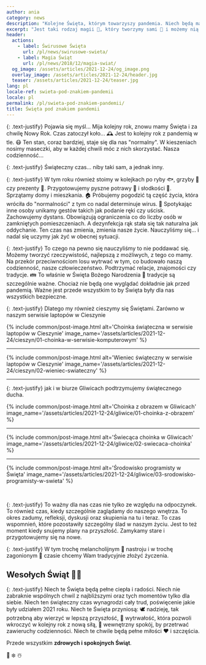 ```yaml
---
author: ania
category: news
description: "Kolejne Święta, którym towarzyszy pandemia. Niech będą magicznym czasem dla nas wszystkich"
excerpt: "Jest taki rodzaj magii 🌟, który tworzymy sami 🧙 i możemy nią obdarować innych. Niech te Święta wypełnione będą magią naszych wspólnych działań o lepsze jutro."
header:
  actions:
    - label: Świrusowe Święta
      url: /pl/news/swirusowe-swieta/
    - label: Magia Świąt
      url: /pl/news/2018/12/magia-swiat/
  og_image: /assets/articles/2021-12-24/og_image.png
  overlay_image: /assets/articles/2021-12-24/header.jpg
  teaser: /assets/articles/2021-12-24/teaser.jpg
lang: pl
locale-ref: swieta-pod-znakiem-pandemii
locale: pl
permalink: /pl/swieta-pod-znakiem-pandemii/
title: Święta pod znakiem pandemii
---
```


{: .text-justify}
Pojawia się myśl... Mija kolejny rok, znowu mamy Święta i za chwilę Nowy Rok.
Czas zatoczył koło...
🕰️
Jest to kolejny rok z pandemią w tle.
😷
Ten stan, coraz bardziej, staje się dla nas "normalny".
W kieszeniach nosimy maseczki, aby w każdej chwili móc z nich skorzystać.
Nasza codzienność...

{: .text-justify}
Świąteczny czas... niby taki sam, a jednak inny.

{: .text-justify}
W tym roku również stoimy w kolejkach po ryby 🐟, grzyby 🍄 czy prezenty 🎁.
Przygotowujemy pyszne potrawy 🍲 i słodkości 🥧.
Sprzątamy domy i mieszkania.
🏠
Próbujemy pogodzić tą część życia, która wróciła do "normalności" z tym co nadal determinuje wirus.
🦠
Spotykając inne osoby unikamy gestów takich jak podanie ręki czy uścisk.
Zachowujemy dystans.
Obowiązują ograniczenia co do liczby osób w zamkniętych pomieszczeniach.
A dezynfekcja rąk stała się tak naturalna jak oddychanie.
Ten czas nas zmienia, zmienia nasze życie.
Nauczyliśmy się... i nadal się uczymy jak żyć w obecnej sytuacji.

{: .text-justify}
To czego na pewno się nauczyliśmy to nie poddawać się.
Możemy tworzyć rzeczywistość, najlepszą z możliwych, z tego co mamy.
Na przekór przeciwnościom losu wytrwać w tym, co budowało naszą codzienność, nasze człowieczeństwo.
Podtrzymać relacje, znajomości czy tradycje.
👪
To właśnie w Święta Bożego Narodzenia
🎄
tradycje są szczególnie ważne.
Chociaż nie będą one wyglądać dokładnie jak przed pandemią.
Ważne jest przede wszystkim to by Święta były dla nas wszystkich bezpieczne.

{: .text-justify}
Dlatego my również cieszymy się Świętami.
Zarówno w naszym serwisie laptopów w Cieszynie

{% include common/post-image.html
           alt='Choinka świąteczna w serwisie laptopów w Cieszynie'
           image_name='/assets/articles/2021-12-24/cieszyn/01-choinka-w-serwisie-komputerowym'
%}

<hr>

{% include common/post-image.html
           alt='Wieniec świąteczny w serwisie laptopów w Cieszynie'
           image_name='/assets/articles/2021-12-24/cieszyn/02-wieniec-swiateczny'
%}

<hr>

{: .text-justify}
jak i w biurze Gliwicach podtrzymujemy świątecznego ducha.

{% include common/post-image.html
           alt='Choinka z obrazem w Gliwicach'
           image_name='/assets/articles/2021-12-24/gliwice/01-choinka-z-obrazem'
%}

<hr>

{% include common/post-image.html
           alt='Świecąca choinka w Gliwicach'
           image_name='/assets/articles/2021-12-24/gliwice/02-swiecaca-choinka'
%}

<hr>

{% include common/post-image.html
           alt='Środowisko programisty w Święta'
           image_name='/assets/articles/2021-12-24/gliwice/03-srodowisko-programisty-w-swieta'
%}

<br>

{: .text-justify}
To ważny dla nas czas nie tylko ze względu na odpoczynek.
To również czas, kiedy szczególnie zaglądamy do naszego wnętrza.
To okres zadumy, refleksji, dyskusji oraz skupienia na tu i teraz.
To czas wspomnień, które pozostawiły szczególny ślad w naszym życiu.
Jest to też moment kiedy snujemy plany na przyszłość.
Zamykamy stare i przygotowujemy się na nowe.

{: .text-justify}
W tym trochę melancholijnym
🤔
nastroju i w trochę zagonionym
🏃
czasie chcemy Wam tradycyjnie złożyć życzenia.

## Wesołych Świąt 🎅🎁

{: .text-justify}
Niech te Święta będą pełne ciepła i radości.
Niech nie zabraknie wspólnych chwil z najbliższymi oraz tych momentów tylko dla siebie.
Niech ten świąteczny czas wynagrodzi cały trud, poświęcenie jakie były udziałem 2021 roku.
Niech te Święta przyniosą:
🕊️
nadzieję, tak potrzebną aby wierzyć w lepszą przyszłość,
💪
wytrwałość, która pozwoli wkroczyć w kolejny rok z nową siłą,
🧘
wewnętrzny spokój, by przetrwać zawieruchy codzienności.
Niech te chwile będą pełne miłości
❤️
i szczęścia.

Przede wszystkim **zdrowych i spokojnych Świąt**.

🎄
❄️
☃️
